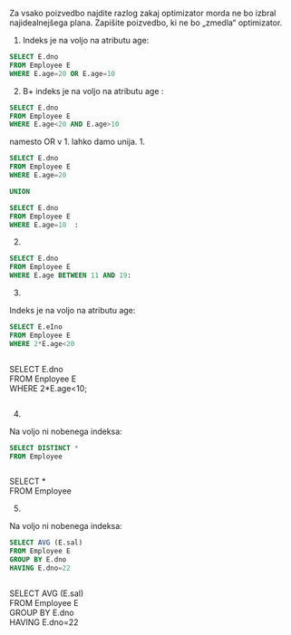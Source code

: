 Za vsako poizvedbo najdite razlog zakaj optimizator morda ne bo izbral  
najidealnejšega plana. Zapišite poizvedbo, ki ne bo „zmedla“ optimizator.  
1. Indeks je na voljo na atributu age:  

```sql
SELECT E.dno  
FROM Employee E  
WHERE E.age=20 OR E.age=10  
```
2. B+ indeks je na voljo na atributu age :  
```sql
SELECT E.dno  
FROM Employee E  
WHERE E.age<20 AND E.age>10
```

namesto OR v 1. lahko damo unija.
1.
```sql
SELECT E.dno  
FROM Employee E  
WHERE E.age=20

UNION

SELECT E.dno
FROM Employee E
WHERE E.age=10  :
```

2.

```sql
SELECT E.dno  
FROM Employee E  
WHERE E.age BETWEEN 11 AND 19:
```

3.
Indeks je na voljo na atributu age:  
```sql
SELECT E.eIno  
FROM Employee E  
WHERE 2*E.age<20
```
> ```sql
SELECT E.dno  
FROM Enployee E  
WHERE 2*E.age<10;
> ```

4.
Na voljo ni nobenega indeksa:  
```sql
SELECT DISTINCT *  
FROM Employee
```
>```sql
SELECT  *  
FROM Employee

5.
Na voljo ni nobenega indeksa:    
```sql
SELECT AVG (E.sal)  
FROM Employee E  
GROUP BY E.dno  
HAVING E.dno=22
```
>```sql
SELECT AVG (E.sal)  
FROM Employee E  
GROUP BY E.dno  
HAVING E.dno=22


